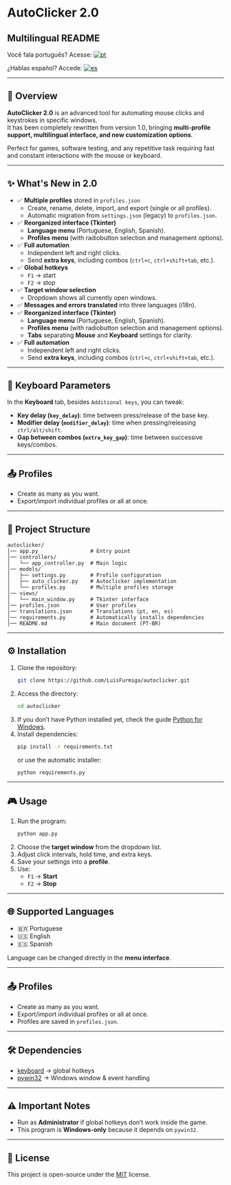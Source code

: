 # AutoClicker 2.0

## Multilingual README
Você fala português? Acesse: [![pt](https://img.shields.io/badge/lang-pt-green.svg)](https://github.com/LuisFurmiga/Autoclicker/blob/main/README.md)

¿Hablas español? Accede: [![es](https://img.shields.io/badge/lang-es-yellow.svg)](https://github.com/LuisFurmiga/Autoclicker/blob/main/languages/es/README.es.md)

---

## 🚀 Overview
**AutoClicker 2.0** is an advanced tool for automating mouse clicks and keystrokes in specific windows.  
It has been completely rewritten from version 1.0, bringing **multi-profile support, multilingual interface, and new customization options**.

Perfect for games, software testing, and any repetitive task requiring fast and constant interactions with the mouse or keyboard.

---

## ✨ What's New in 2.0
- ✅ **Multiple profiles** stored in `profiles.json`
  - Create, rename, delete, import, and export (single or all profiles).
  - Automatic migration from `settings.json` (legacy) to `profiles.json`.
- ✅ **Reorganized interface (Tkinter)**
  - **Language menu** (Portuguese, English, Spanish).
  - **Profiles menu** (with radiobutton selection and management options).
- ✅ **Full automation**
  - Independent left and right clicks.
  - Send **extra keys**, including combos (`ctrl+c`, `ctrl+shift+tab`, etc.).
- ✅ **Global hotkeys**
  - `F1` → start
  - `F2` → stop
- ✅ **Target window selection**
  - Dropdown shows all currently open windows.
- ✅ **Messages and errors translated** into three languages (i18n).
- ✅ **Reorganized interface (Tkinter)**
  - **Language menu** (Portuguese, English, Spanish).
  - **Profiles menu** (with radiobutton selection and management options).
  - **Tabs** separating **Mouse** and **Keyboard** settings for clarity.
- ✅ **Full automation**
  - Independent left and right clicks.
  - Send **extra keys**, including combos (`ctrl+c`, `ctrl+shift+tab`, etc.).

---

## 🧩 Keyboard Parameters
In the **Keyboard** tab, besides `Additional keys`, you can tweak:
- **Key delay (`key_delay`)**: time between press/release of the base key.
- **Modifier delay (`modifier_delay`)**: time when pressing/releasing `ctrl/alt/shift`.
- **Gap between combos (`extra_key_gap`)**: time between successive keys/combos.

---

## 📤 Profiles
- Create as many as you want.
- Export/import individual profiles or all at once.

---

## 📂 Project Structure
```
autoclicker/
│── app.py                 # Entry point
│── controllers/
│   └── app_controller.py  # Main logic
│── models/
│   ├── settings.py        # Profile configuration
│   ├── auto_clicker.py    # Autoclicker implementation
│   └── profiles.py        # Multiple profiles storage
│── views/
│   └── main_window.py     # Tkinter interface
│── profiles.json          # User profiles
│── translations.json      # Translations (pt, en, es)
│── requirements.py        # Automatically installs dependencies
│── README.md              # Main document (PT-BR)
```

---

## ⚙️ Installation
1. Clone the repository:
    ```sh
    git clone https://github.com/LuisFurmiga/autoclicker.git
    ```
2. Access the directory:
    ```sh
    cd autoclicker
    ```
3. If you don’t have Python installed yet, check the guide [Python for Windows](https://github.com/LuisFurmiga/Autoclicker/blob/main/languages/us/python_windows.us.md).
4. Install dependencies:
    ```sh
    pip install -r requirements.txt
    ```
   or use the automatic installer:
    ```sh
    python requirements.py
    ```

---

## 🎮 Usage
1. Run the program:
    ```sh
    python app.py
    ```
2. Choose the **target window** from the dropdown list.
3. Adjust click intervals, hold time, and extra keys.
4. Save your settings into a **profile**.
5. Use:
   - `F1` → **Start**
   - `F2` → **Stop**

---

## 🌐 Supported Languages
- 🇧🇷 Portuguese  
- 🇺🇸 English  
- 🇪🇸 Spanish  

Language can be changed directly in the **menu interface**.

---

## 📤 Profiles
- Create as many as you want.
- Export/import individual profiles or all at once.
- Profiles are saved in `profiles.json`.

---

## 🛠️ Dependencies
- [keyboard](https://pypi.org/project/keyboard/) → global hotkeys  
- [pywin32](https://pypi.org/project/pywin32/) → Windows window & event handling  

---

## ⚠️ Important Notes
- Run as **Administrator** if global hotkeys don’t work inside the game.  
- This program is **Windows-only** because it depends on `pywin32`.  

---

## 📜 License
This project is open-source under the [MIT](https://opensource.org/licenses/MIT) license.
